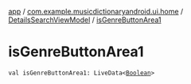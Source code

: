 [app](../../index.md) / [com.example.musicdictionaryandroid.ui.home](../index.md) / [DetailsSearchViewModel](index.md) / [isGenreButtonArea1](./is-genre-button-area1.md)

# isGenreButtonArea1

`val isGenreButtonArea1: LiveData<`[`Boolean`](https://kotlinlang.org/api/latest/jvm/stdlib/kotlin/-boolean/index.html)`>`
